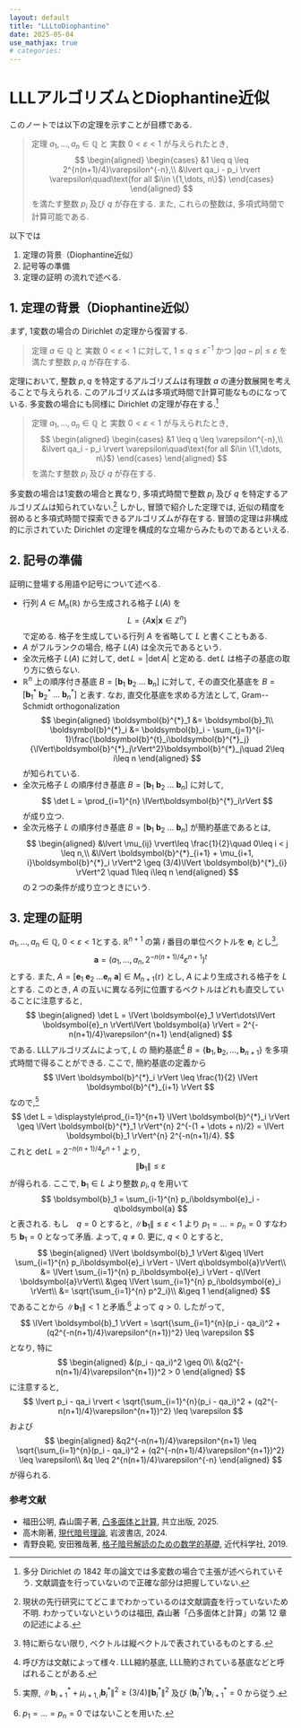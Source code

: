 ```yaml
---
layout: default
title: "LLLtoDiophantine"
date: 2025-05-04
use_mathjax: true
# categories:
---
```


# LLLアルゴリズムとDiophantine近似

このノートでは以下の定理を示すことが目標である.

> 定理
> $a_1, \dots, a_n\in\mathbb{Q}$ と 実数 $0<\varepsilon<1$ が与えられたとき,
> $$
> \begin{aligned}
>   \begin{cases}
>     &1 \leq q \leq 2^{n(n+1)/4}\varepsilon^{-n},\\
>     &\lvert qa_i - p_i \rvert \varepsilon\quad\text{for all $i\in \{1,\dots, n\}$}
>   \end{cases}
> \end{aligned}
> $$
> を満たす整数 $p_i$ 及び $q$ が存在する. また, これらの整数は, 多項式時間で計算可能である.

以下では
1. 定理の背景（Diophantine近似）
2. 記号等の準備
3. 定理の証明
の流れで述べる.

## 1. 定理の背景（Diophantine近似）

まず, 1変数の場合の Dirichlet の定理から復習する.

> 定理
> $a\in\mathbb{Q}$ と 実数 $0 < \varepsilon < 1$ に対して, $1\leq q \leq \varepsilon^{-1}$ かつ $\lvert qa - p \rvert\leq\varepsilon$ を満たす整数 $p, q$ が存在する.

定理において, 整数 $p, q$ を特定するアルゴリズムは有理数 $a$ の連分数展開を考えることで与えられる. このアルゴリズムは多項式時間で計算可能なものになっている.
多変数の場合にも同様に Dirichlet の定理が存在する.[^1]

> 定理
> $a_1, \dots, a_n\in\mathbb{Q}$ と 実数 $0<\varepsilon<1$ が与えられたとき,
> $$
> \begin{aligned}
>   \begin{cases}
>     &1 \leq q \leq \varepsilon^{-n},\\
>     &\lvert qa_i - p_i \rvert \varepsilon\quad\text{for all $i\in \{1,\dots, n\}$}
>   \end{cases}
> \end{aligned}
> $$
> を満たす整数 $p_i$ 及び $q$ が存在する.

多変数の場合は1変数の場合と異なり, 多項式時間で整数 $p_i$ 及び $q$ を特定するアルゴリズムは知られていない.[^2] しかし, 冒頭で紹介した定理では, 近似の精度を弱めると多項式時間で探索できるアルゴリズムが存在する. 冒頭の定理は非構成的に示されていた Dirichlet の定理を構成的な立場からみたものであるといえる. 

## 2. 記号の準備

証明に登場する用語や記号について述べる. 

- 行列 $A \in M_{n}(\mathbb{R})$ から生成される格子 $L(A)$ を
$$
    L = \left\{A\boldsymbol{x} \mathrel{}\middle|\mathrel{} \boldsymbol{x}\in \mathbb{Z}^{n}\right\}
$$
で定める. 格子を生成している行列 $A$ を省略して $L$ と書くこともある.
- $A$ がフルランクの場合, 格子 $L(A)$ は全次元であるという. 
- 全次元格子 $L(A)$ に対して, $\det L = \lvert \det A \rvert$ と定める. $\det L$ は格子の基底の取り方に依らない.
- $\mathbb{R}^n$ 上の順序付き基底 $B = [\boldsymbol{b}_1 \ \boldsymbol{b}_2 \ \dots \ \boldsymbol{b}_n]$ に対して, その直交化基底を $B = [\boldsymbol{b}^{*}_1 \ \boldsymbol{b}^{*}_2 \ \dots \ \boldsymbol{b}^{*}_n]$ と表す. なお, 直交化基底を求める方法として, Gram--Schmidt orthogonalization
$$
\begin{aligned}
    \boldsymbol{b}^{*}_1 &= \boldsymbol{b}_1\\
    \boldsymbol{b}^{*}_i &= \boldsymbol{b}_i - \sum_{j=1}^{i-1}\frac{\boldsymbol{b}^{t}_i\boldsymbol{b}^{*}_j}{\lVert\boldsymbol{b}^{*}_j\rVert^2}\boldsymbol{b}^{*}_j\quad 2\leq i\leq n
\end{aligned}
$$
が知られている. 
- 全次元格子 $L$ の順序付き基底 $B = [\boldsymbol{b}_1 \ \boldsymbol{b}_2 \ \dots \ \boldsymbol{b}_n]$ に対して, 
$$
    \det L = \prod_{i=1}^{n} \lVert\boldsymbol{b}^{*}_i\rVert
$$
が成り立つ.
- 全次元格子 $L$ の順序付き基底 $B = [\boldsymbol{b}_1 \ \boldsymbol{b}_2 \ \dots \ \boldsymbol{b}_n]$ が簡約基底であるとは, 
$$
\begin{aligned}
    &\lvert \mu_{ij} \rvert\leq \frac{1}{2}\quad 0\leq i < j \leq n,\\
    &\lVert \boldsymbol{b}^{*}_{i+1} + \mu_{i+1, i}\boldsymbol{b}^{*}_i \rVert^2 \geq (3/4)\lVert \boldsymbol{b}^{*}_{i} \rVert^2 \quad 1\leq i\leq n
\end{aligned}
$$
の２つの条件が成り立つときにいう.


## 3. 定理の証明

$a_1, \dots, a_n\in\mathbb{Q}$, $0<\varepsilon<1$とする.
$\mathbb{R}^{n+1}$ の第 $i$ 番目の単位ベクトルを $\boldsymbol{e}_i$ とし[^3], 
$$
    \boldsymbol{a} = (a_1, \dots, a_n, 2^{-n(n+1)/4}\varepsilon^{n+1})^{t}
$$
とする.
また, $A = [\boldsymbol{e}_1 \ \boldsymbol{e}_2 \ \dots \boldsymbol{e}_n \ \boldsymbol{a}] \in M_{n+1}(\mathbb{r})$ とし, $A$ により生成される格子を $L$ とする.
このとき, $A$ の互いに異なる列に位置するベクトルはどれも直交していることに注意すると, 
$$
\begin{aligned}
    \det L = \lVert \boldsymbol{e}_1 \rVert\dots\lVert \boldsymbol{e}_n \rVert\lVert \boldsymbol{a} \rVert = 2^{-n(n+1)/4}\varepsilon^{n+1}
\end{aligned}
$$
である. 
LLLアルゴリズムによって, 
$L$ の 簡約基底[^4] $B = \{\boldsymbol{b}_1, \boldsymbol{b}_2, \dots, \boldsymbol{b}_{n+1}\}$ を多項式時間で得ることができる. 
ここで, 簡約基底の定義から
$$
    \lVert \boldsymbol{b}^{*}_i \rVert \leq \frac{1}{2} \lVert \boldsymbol{b}^{*}_{i+1} \rVert
$$
なので,[^5] 
$$
    \det L = \displaystyle\prod_{i=1}^{n+1} \lVert \boldsymbol{b}^{*}_i \rVert \geq \lVert \boldsymbol{b}^{*}_1 \rVert^{n} 2^{-(1 + \dots + n)/2} = \lVert \boldsymbol{b}_1 \rVert^{n} 2^{-n(n+1)/4}.
$$
これと $\det L = 2^{-n(n+1)/4}\varepsilon^{n+1}$ より, 
$$
    \lVert \boldsymbol{b}_1 \rVert \leq \varepsilon
$$
が得られる. 
ここで, $\boldsymbol{b}_1 \in L$ より整数 $p_i, q$ を用いて
$$
    \boldsymbol{b}_1 = \sum_{i-1}^{n} p_i\boldsymbol{e}_i - q\boldsymbol{a}
$$
と表される. 
もし　$q = 0$ とすると, $\lVert \boldsymbol{b}_1 \rVert \leq \varepsilon < 1$ より $p_1 = \dots = p_n = 0$ すなわち $\boldsymbol{b}_1  = 0$ となって矛盾. よって, $q \neq 0$. 更に, $q<0$ とすると,
$$
\begin{aligned}
        \lVert \boldsymbol{b}_1 \rVert 
        &\geq \lVert \sum_{i=1}^{n} p_i\boldsymbol{e}_i \rVert - \lVert q\boldsymbol{a}\rVert\\
        &= \lVert \sum_{i=1}^{n} p_i\boldsymbol{e}_i \rVert - q\lVert \boldsymbol{a}\rVert\\
        &\geq \lVert \sum_{i=1}^{n} p_i\boldsymbol{e}_i \rVert\\
        &= \sqrt{\sum_{i=1}^{n} p^2_i}\\
        &\geq 1
\end{aligned}
$$
であることから $\lVert \boldsymbol{b}_1 \rVert < 1$ と矛盾.[^6] よって $q > 0$.
したがって, 
$$
    \lVert \boldsymbol{b}_1 \rVert = \sqrt{\sum_{i=1}^{n}(p_i - qa_i)^2 + (q2^{-n(n+1)/4}\varepsilon^{n+1})^2} \leq \varepsilon
$$
となり, 特に
$$
\begin{aligned}
    &(p_i - qa_i)^2 \geq 0\\
    &(q2^{-n(n+1)/4}\varepsilon^{n+1})^2 > 0
\end{aligned}
$$
に注意すると, 
$$
    \lvert p_i - qa_i \rvert < \sqrt{\sum_{i=1}^{n}(p_i - qa_i)^2 + (q2^{-n(n+1)/4}\varepsilon^{n+1})^2} \leq \varepsilon
$$
および
$$
\begin{aligned}
    &q2^{-n(n+1)/4}\varepsilon^{n+1} \leq \sqrt{\sum_{i=1}^{n}(p_i - qa_i)^2 + (q2^{-n(n+1)/4}\varepsilon^{n+1})^2} \leq \varepsilon\\
    &q \leq 2^{n(n+1)/4}\varepsilon^{-n}
\end{aligned}
$$
が得られる. 

### 参考文献
- 福田公明, 森山園子著, [凸多面体と計算](https://www.kyoritsu-pub.co.jp/book/b10105468.html), 共立出版, 2025.
- 高木剛著, [現代暗号理論](https://www.iwanami.co.jp/book/b652389.html), 岩波書店, 2024.
- 青野良範, 安田雅哉著, [格子暗号解読のための数学的基礎](https://www.kindaikagaku.co.jp/book_list/detail/9784764905986/), 近代科学社, 2019.

<!-- 脚注 -->
[^1]: 多分 Dirichlet の 1842 年の論文では多変数の場合で主張が述べられていそう. 文献調査を行っていないので正確な部分は把握していない.
[^2]: 現状の先行研究にてどこまでわかっているのは文献調査を行っていないため不明. わかっていないというのは福田, 森山著「凸多面体と計算」の第 12 章の記述による. 
[^3]: 特に断らない限り, ベクトルは縦ベクトルで表されているものとする.
[^4]: 呼び方は文献によって様々. LLL縮約基底, LLL簡約されている基底などと呼ばれることがある.
[^5]: 実際, $\lVert \boldsymbol{b}^{*}_{i+1} + \mu_{i+1, i}\boldsymbol{b}^{*}_i \rVert^2 \geq (3/4)\lVert \boldsymbol{b}^{*}_{i} \rVert^2$ 及び $(\boldsymbol{b}^{*}_{i})^{t}\boldsymbol{b}^{*}_{i+1} = 0$ から従う.
[^6]: $p_1 = \dots = p_n =0$ ではないことを用いた.

